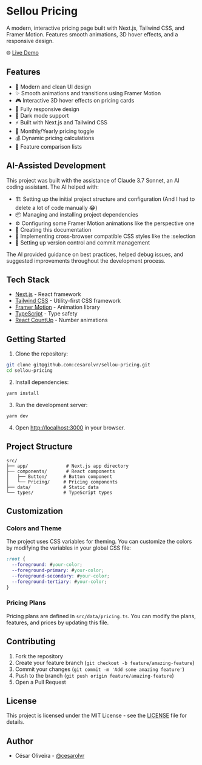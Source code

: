 # Sellou Pricing

A modern, interactive pricing page built with Next.js, Tailwind CSS, and Framer Motion. Features smooth animations, 3D hover effects, and a responsive design.

🌐 [Live Demo](https://sellou-pricing.vercel.app/)

## Features

- 🎨 Modern and clean UI design
- ✨ Smooth animations and transitions using Framer Motion
- 🎮 Interactive 3D hover effects on pricing cards
- 📱 Fully responsive design
- 🌙 Dark mode support
- ⚡ Built with Next.js and Tailwind CSS
- 🔄 Monthly/Yearly pricing toggle
- 💰 Dynamic pricing calculations
- 🎯 Feature comparison lists

## AI-Assisted Development

This project was built with the assistance of Claude 3.7 Sonnet, an AI coding assistant. The AI helped with:

- 🏗️ Setting up the initial project structure and configuration (And I had to delete a lot of code manually 😂)
- 📦 Managing and installing project dependencies
- ⚙️ Configuring some Framer Motion animations like the perspective one
- 📝 Creating this documentation
- 🎨 Implementing cross-browser compatible CSS styles like the :selection
- 🔄 Setting up version control and commit management

The AI provided guidance on best practices, helped debug issues, and suggested improvements throughout the development process.

## Tech Stack

- [Next.js](https://nextjs.org/) - React framework
- [Tailwind CSS](https://tailwindcss.com/) - Utility-first CSS framework
- [Framer Motion](https://www.framer.com/motion/) - Animation library
- [TypeScript](https://www.typescriptlang.org/) - Type safety
- [React CountUp](https://github.com/glennreyes/react-countup) - Number animations

## Getting Started

1. Clone the repository:
```bash
git clone git@github.com:cesarolvr/sellou-pricing.git
cd sellou-pricing
```

2. Install dependencies:
```bash
yarn install
```

3. Run the development server:
```bash
yarn dev
```

4. Open [http://localhost:3000](http://localhost:3000) in your browser.

## Project Structure

```
src/
├── app/              # Next.js app directory
├── components/       # React components
│   ├── Button/      # Button component
│   └── Pricing/     # Pricing components
├── data/            # Static data
└── types/           # TypeScript types
```

## Customization

### Colors and Theme

The project uses CSS variables for theming. You can customize the colors by modifying the variables in your global CSS file:

```css
:root {
  --foreground: #your-color;
  --foreground-primary: #your-color;
  --foreground-secondary: #your-color;
  --foreground-tertiary: #your-color;
}
```

### Pricing Plans

Pricing plans are defined in `src/data/pricing.ts`. You can modify the plans, features, and prices by updating this file.

## Contributing

1. Fork the repository
2. Create your feature branch (`git checkout -b feature/amazing-feature`)
3. Commit your changes (`git commit -m 'Add some amazing feature'`)
4. Push to the branch (`git push origin feature/amazing-feature`)
5. Open a Pull Request

## License

This project is licensed under the MIT License - see the [LICENSE](LICENSE) file for details.

## Author

- César Oliveira - [@cesarolvr](https://github.com/cesarolvr)
